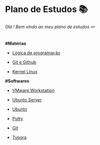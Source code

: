 # **Plano de Estudos** :books:

###### Olá ! Bem vindo ao meu plano de estudos :pencil2:


**#Matérias**

- [Lógica de programação](https://github.com/Shekoy/Dio-desafio-github/tree/main/Lógica%20de%20Programação)

- [Git e Github](https://github.com/Shekoy/Dio-desafio-github/tree/main/Git%20e%20Github)

- [Kernel Linux](https://github.com/Shekoy/Dio-desafio-github/tree/main/Linux)

  

**#Softwares**

- [VMware Workstation](https://www.vmware.com/br/products/workstation-player/workstation-player-evaluation.html)
- [Ubunto Server](https://ubuntu.com/download)
- [Ubunto](https://ubuntu.com/download)
- [Putty](https://www.putty.org)
- [Git](https://git-scm.com/downloads)

- [Typora](https://typora.io)
